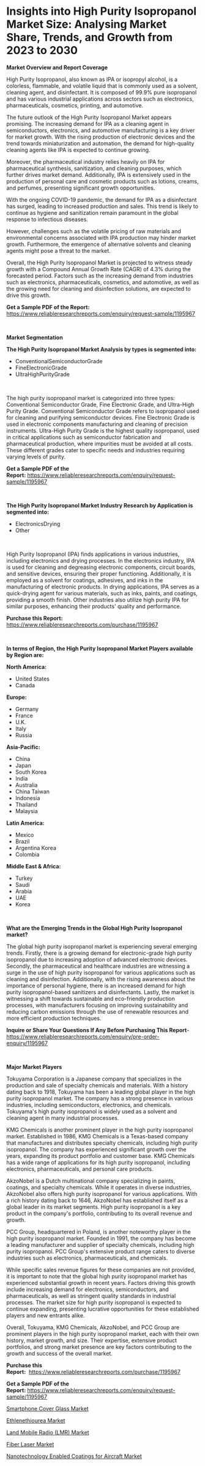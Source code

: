 <p><h1>Insights into High Purity Isopropanol Market Size: Analysing Market Share, Trends, and Growth from 2023 to 2030</h1></p><p><strong>Market Overview and Report Coverage</strong></p>
<p><p>High Purity Isopropanol, also known as IPA or isopropyl alcohol, is a colorless, flammable, and volatile liquid that is commonly used as a solvent, cleaning agent, and disinfectant. It is composed of 99.9% pure isopropanol and has various industrial applications across sectors such as electronics, pharmaceuticals, cosmetics, printing, and automotive.</p><p>The future outlook of the High Purity Isopropanol Market appears promising. The increasing demand for IPA as a cleaning agent in semiconductors, electronics, and automotive manufacturing is a key driver for market growth. With the rising production of electronic devices and the trend towards miniaturization and automation, the demand for high-quality cleaning agents like IPA is expected to continue growing.</p><p>Moreover, the pharmaceutical industry relies heavily on IPA for pharmaceutical synthesis, sanitization, and cleaning purposes, which further drives market demand. Additionally, IPA is extensively used in the production of personal care and cosmetic products such as lotions, creams, and perfumes, presenting significant growth opportunities.</p><p>With the ongoing COVID-19 pandemic, the demand for IPA as a disinfectant has surged, leading to increased production and sales. This trend is likely to continue as hygiene and sanitization remain paramount in the global response to infectious diseases.</p><p>However, challenges such as the volatile pricing of raw materials and environmental concerns associated with IPA production may hinder market growth. Furthermore, the emergence of alternative solvents and cleaning agents might pose a threat to the market.</p><p>Overall, the High Purity Isopropanol Market is projected to witness steady growth with a Compound Annual Growth Rate (CAGR) of 4.3% during the forecasted period. Factors such as the increasing demand from industries such as electronics, pharmaceuticals, cosmetics, and automotive, as well as the growing need for cleaning and disinfection solutions, are expected to drive this growth.</p></p>
<p><strong>Get a Sample PDF of the Report:</strong> <a href="https://www.reliableresearchreports.com/enquiry/request-sample/1195967">https://www.reliableresearchreports.com/enquiry/request-sample/1195967</a></p>
<p>&nbsp;</p>
<p><strong>Market Segmentation</strong></p>
<p><strong>The High Purity Isopropanol Market Analysis by types is segmented into:</strong></p>
<p><ul><li>ConventionalSemiconductorGrade</li><li>FineElectronicGrade</li><li>UltraHighPurityGrade</li></ul></p>
<p>&nbsp;</p>
<p><p>The high purity isopropanol market is categorized into three types: Conventional Semiconductor Grade, Fine Electronic Grade, and Ultra-High Purity Grade. Conventional Semiconductor Grade refers to isopropanol used for cleaning and purifying semiconductor devices. Fine Electronic Grade is used in electronic components manufacturing and cleaning of precision instruments. Ultra-High Purity Grade is the highest quality isopropanol, used in critical applications such as semiconductor fabrication and pharmaceutical production, where impurities must be avoided at all costs. These different grades cater to specific needs and industries requiring varying levels of purity.</p></p>
<p><strong>Get a Sample PDF of the Report:</strong>&nbsp;<a href="https://www.reliableresearchreports.com/enquiry/request-sample/1195967">https://www.reliableresearchreports.com/enquiry/request-sample/1195967</a></p>
<p>&nbsp;</p>
<p><strong>The High Purity Isopropanol Market Industry Research by Application is segmented into:</strong></p>
<p><ul><li>ElectronicsDrying</li><li>Other</li></ul></p>
<p>&nbsp;</p>
<p><p>High Purity Isopropanol (IPA) finds applications in various industries, including electronics and drying processes. In the electronics industry, IPA is used for cleaning and degreasing electronic components, circuit boards, and sensitive devices, ensuring their proper functioning. Additionally, it is employed as a solvent for coatings, adhesives, and inks in the manufacturing of electronic products. In drying applications, IPA serves as a quick-drying agent for various materials, such as inks, paints, and coatings, providing a smooth finish. Other industries also utilize high purity IPA for similar purposes, enhancing their products' quality and performance.</p></p>
<p><strong>Purchase this Report:</strong>&nbsp; <a href="https://www.reliableresearchreports.com/purchase/1195967">https://www.reliableresearchreports.com/purchase/1195967</a></p>
<p>&nbsp;</p>
<p><strong>In terms of Region, the High Purity Isopropanol Market Players available by Region are:</strong></p>
<p>
    <p> <strong> North America: </strong>
        <ul>
            <li>United States</li>
            <li>Canada</li>
        </ul>
        </p> 
    <p> <strong> Europe: </strong>
        <ul>
            <li>Germany</li>
            <li>France</li>
            <li>U.K.</li>
            <li>Italy</li>
            <li>Russia</li>
        </ul>
        </p> 
    <p> <strong> Asia-Pacific: </strong>
        <ul>
            <li>China</li>
            <li>Japan</li>
            <li>South Korea</li>
            <li>India</li>
            <li>Australia</li>
            <li>China Taiwan</li>
            <li>Indonesia</li>
            <li>Thailand</li>
            <li>Malaysia</li>
        </ul>
        </p> 
    <p> <strong> Latin America: </strong>
        <ul>
            <li>Mexico</li>
            <li>Brazil</li>
            <li>Argentina Korea</li>
            <li>Colombia</li>
        </ul>
        </p> 
    <p> <strong> Middle East & Africa: </strong>
        <ul>
            <li>Turkey</li>
            <li>Saudi</li>
            <li>Arabia</li>
            <li>UAE</li>
            <li>Korea</li>
        </ul>
    </p>
    </p>
<p>&nbsp;</p>
<p><strong>What are the Emerging Trends in the Global High Purity Isopropanol market?</strong></p>
<p><p>The global high purity isopropanol market is experiencing several emerging trends. Firstly, there is a growing demand for electronic-grade high purity isopropanol due to increasing adoption of advanced electronic devices. Secondly, the pharmaceutical and healthcare industries are witnessing a surge in the use of high purity isopropanol for various applications such as cleaning and disinfection. Additionally, with the rising awareness about the importance of personal hygiene, there is an increased demand for high purity isopropanol-based sanitizers and disinfectants. Lastly, the market is witnessing a shift towards sustainable and eco-friendly production processes, with manufacturers focusing on improving sustainability and reducing carbon emissions through the use of renewable resources and more efficient production techniques.</p></p>
<p><strong>Inquire or Share Your Questions If Any Before Purchasing This Report</strong>- <a href="https://www.reliableresearchreports.com/enquiry/pre-order-enquiry/1195967">https://www.reliableresearchreports.com/enquiry/pre-order-enquiry/1195967</a></p>
<p>&nbsp;</p>
<p><strong>Major Market Players</strong></p>
<p><p>Tokuyama Corporation is a Japanese company that specializes in the production and sale of specialty chemicals and materials. With a history dating back to 1918, Tokuyama has been a leading global player in the high purity isopropanol market. The company has a strong presence in various industries, including semiconductors, electronics, and chemicals. Tokuyama's high purity isopropanol is widely used as a solvent and cleaning agent in many industrial processes.</p><p>KMG Chemicals is another prominent player in the high purity isopropanol market. Established in 1986, KMG Chemicals is a Texas-based company that manufactures and distributes specialty chemicals, including high purity isopropanol. The company has experienced significant growth over the years, expanding its product portfolio and customer base. KMG Chemicals has a wide range of applications for its high purity isopropanol, including electronics, pharmaceuticals, and personal care products.</p><p>AkzoNobel is a Dutch multinational company specializing in paints, coatings, and specialty chemicals. While it operates in diverse industries, AkzoNobel also offers high purity isopropanol for various applications. With a rich history dating back to 1646, AkzoNobel has established itself as a global leader in its market segments. High purity isopropanol is a key product in the company's portfolio, contributing to its overall revenue and growth.</p><p>PCC Group, headquartered in Poland, is another noteworthy player in the high purity isopropanol market. Founded in 1991, the company has become a leading manufacturer and supplier of specialty chemicals, including high purity isopropanol. PCC Group's extensive product range caters to diverse industries such as electronics, pharmaceuticals, and chemicals.</p><p>While specific sales revenue figures for these companies are not provided, it is important to note that the global high purity isopropanol market has experienced substantial growth in recent years. Factors driving this growth include increasing demand for electronics, semiconductors, and pharmaceuticals, as well as stringent quality standards in industrial processes. The market size for high purity isopropanol is expected to continue expanding, presenting lucrative opportunities for these established players and new entrants alike.</p><p>Overall, Tokuyama, KMG Chemicals, AkzoNobel, and PCC Group are prominent players in the high purity isopropanol market, each with their own history, market growth, and size. Their expertise, extensive product portfolios, and strong market presence are key factors contributing to the growth and success of the overall market.</p></p>
<p><strong>Purchase this Report:</strong>&nbsp;&nbsp;<a href="https://www.reliableresearchreports.com/purchase/1195967">https://www.reliableresearchreports.com/purchase/1195967</a></p>
<p></p>
<p><strong>Get a Sample PDF of the Report:</strong>&nbsp;<a href="https://www.reliableresearchreports.com/enquiry/request-sample/1195967">https://www.reliableresearchreports.com/enquiry/request-sample/1195967</a></p>
<p><p><a href="https://medium.com/@nicosmitham/smartphone-cover-glass-market-size-cagr-trends-2024-2030-f9fa810421ff">Smartphone Cover Glass Market</a></p><p><a href="https://github.com/mabutironaldo/Market-Research-Report-List-1/blob/main/ethlenethiourea-market.md">Ethlenethiourea Market</a></p><p><a href="https://www.linkedin.com/pulse/land-mobile-radio-lmr-market-insights-players-forecast-till-2030-zbi4c/">Land Mobile Radio (LMR) Market</a></p><p><a href="https://medium.com/@pauladams6h/fiber-laser-market-size-cagr-trends-2024-2030-254a87395f2c">Fiber Laser Market</a></p><p><a href="https://www.linkedin.com/pulse/decoding-nanotechnology-enabled-coatings-aircraft-market-s0dec/">Nanotechnology Enabled Coatings for Aircraft Market</a></p></p>